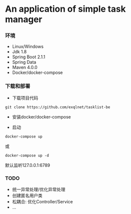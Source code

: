 # An application of simple task manager
### 环境
* Linux/Windows
* Jdk 1.8
* Spring Boot 2.1.1
* Spring Data
* Maven 4.0.0
* Docker/docker-compose

### 下载和部署

* 下载项目代码
    
```
git clone https://github.com/exqlnet/tasklist-be
```
    
* 安装docker/docker-compose
    
* 启动
    
```
docker-compose up
```

或

```
docker-compose up -d
```
默认监听127.0.0.1:6789

### TODO
* 统一异常处理/优化异常处理
* 创建匿名用户类
* 松耦合: 优化Controller/Service
* ...